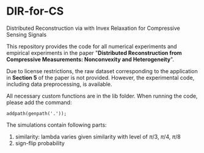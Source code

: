 # DIR-for-CS
Distributed Reconstruction via with Invex Relaxation for Compressive Sensing Signals

This repository provides the code for all numerical experiments and empirical experiments in the paper "**Distributed Reconstruction from Compressive Measurements: Nonconvexity and Heterogeneity**".

Due to license restrictions, the raw dataset corresponding to the application in ​**Section 5** of the paper is not provided. However, the experimental code, including data preprocessing, is available.


All necessary custom functions are in the lib folder. When running the code, please add the command:  

`addpath(genpath('.'));`

The simulations contain following  parts:
1. similarity: lambda varies given similarity with level of $\pi/3$, $\pi/4$, $\pi/8$  
2. sign-flip probability 
